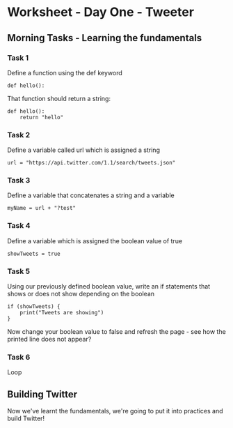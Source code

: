 # Worksheet - Day One - Tweeter

## Morning Tasks - Learning the fundamentals

### Task 1

Define a function using the def keyword

```
def hello():

```

That function should return a string:

```
def hello():
    return "hello"
```

### Task 2

Define a variable called url which is assigned a string

```
url = "https://api.twitter.com/1.1/search/tweets.json"
```

### Task 3

Define a variable that concatenates a string and a variable

```
myName = url + "?test"
```

### Task 4

Define a variable which is assigned the boolean value of true

```
showTweets = true
```

### Task 5

Using our previously defined boolean value, write an if statements that shows or does not show depending on the boolean

```
if (showTweets) {
	print("Tweets are showing")
}
```

Now change your boolean value to false and refresh the page - see how the printed line does not appear?

### Task 6

Loop

## Building Twitter

Now we've learnt the fundamentals, we're going to put it into practices and build Twitter!
